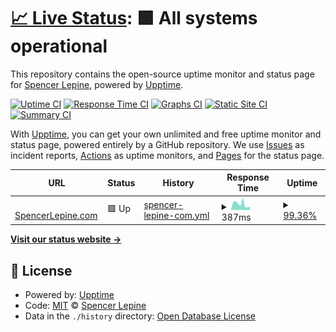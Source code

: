 # [📈 Live Status](https://spencerlepine.github.io/portfolio-site-uptime): <!--live status--> **🟩 All systems operational**

This repository contains the open-source uptime monitor and status page for [Spencer Lepine](spencerlepine.com), powered by [Upptime](https://github.com/upptime/upptime).

[![Uptime CI](https://github.com/spencerlepine/portfolio-site-uptime/workflows/Uptime%20CI/badge.svg)](https://github.com/spencerlepine/portfolio-site-uptime/actions?query=workflow%3A%22Uptime+CI%22)
[![Response Time CI](https://github.com/spencerlepine/portfolio-site-uptime/workflows/Response%20Time%20CI/badge.svg)](https://github.com/spencerlepine/portfolio-site-uptime/actions?query=workflow%3A%22Response+Time+CI%22)
[![Graphs CI](https://github.com/spencerlepine/portfolio-site-uptime/workflows/Graphs%20CI/badge.svg)](https://github.com/spencerlepine/portfolio-site-uptime/actions?query=workflow%3A%22Graphs+CI%22)
[![Static Site CI](https://github.com/spencerlepine/portfolio-site-uptime/workflows/Static%20Site%20CI/badge.svg)](https://github.com/spencerlepine/portfolio-site-uptime/actions?query=workflow%3A%22Static+Site+CI%22)
[![Summary CI](https://github.com/spencerlepine/portfolio-site-uptime/workflows/Summary%20CI/badge.svg)](https://github.com/spencerlepine/portfolio-site-uptime/actions?query=workflow%3A%22Summary+CI%22)

With [Upptime](https://upptime.js.org), you can get your own unlimited and free uptime monitor and status page, powered entirely by a GitHub repository. We use [Issues](https://github.com/spencerlepine/portfolio-site-uptime/issues) as incident reports, [Actions](https://github.com/spencerlepine/portfolio-site-uptime/actions) as uptime monitors, and [Pages](https://spencerlepine.github.io/portfolio-site-uptime) for the status page.

<!--start: status pages-->
<!-- This summary is generated by Upptime (https://github.com/upptime/upptime) -->
<!-- Do not edit this manually, your changes will be overwritten -->
<!-- prettier-ignore -->
| URL | Status | History | Response Time | Uptime |
| --- | ------ | ------- | ------------- | ------ |
| <img alt="" src="https://favicons.githubusercontent.com/www.spencerlepine.com" height="13"> [SpencerLepine.com](https://www.spencerlepine.com) | 🟩 Up | [spencer-lepine-com.yml](https://github.com/spencerlepine/portfolio-site-uptime/commits/HEAD/history/spencer-lepine-com.yml) | <details><summary><img alt="Response time graph" src="./graphs/spencer-lepine-com/response-time-week.png" height="20"> 387ms</summary><br><a href="https://spencerlepine.github.io/portfolio-site-uptime/history/spencer-lepine-com"><img alt="Response time 387" src="https://img.shields.io/endpoint?url=https%3A%2F%2Fraw.githubusercontent.com%2Fspencerlepine%2Fportfolio-site-uptime%2FHEAD%2Fapi%2Fspencer-lepine-com%2Fresponse-time.json"></a><br><a href="https://spencerlepine.github.io/portfolio-site-uptime/history/spencer-lepine-com"><img alt="24-hour response time 257" src="https://img.shields.io/endpoint?url=https%3A%2F%2Fraw.githubusercontent.com%2Fspencerlepine%2Fportfolio-site-uptime%2FHEAD%2Fapi%2Fspencer-lepine-com%2Fresponse-time-day.json"></a><br><a href="https://spencerlepine.github.io/portfolio-site-uptime/history/spencer-lepine-com"><img alt="7-day response time 387" src="https://img.shields.io/endpoint?url=https%3A%2F%2Fraw.githubusercontent.com%2Fspencerlepine%2Fportfolio-site-uptime%2FHEAD%2Fapi%2Fspencer-lepine-com%2Fresponse-time-week.json"></a><br><a href="https://spencerlepine.github.io/portfolio-site-uptime/history/spencer-lepine-com"><img alt="30-day response time 387" src="https://img.shields.io/endpoint?url=https%3A%2F%2Fraw.githubusercontent.com%2Fspencerlepine%2Fportfolio-site-uptime%2FHEAD%2Fapi%2Fspencer-lepine-com%2Fresponse-time-month.json"></a><br><a href="https://spencerlepine.github.io/portfolio-site-uptime/history/spencer-lepine-com"><img alt="1-year response time 387" src="https://img.shields.io/endpoint?url=https%3A%2F%2Fraw.githubusercontent.com%2Fspencerlepine%2Fportfolio-site-uptime%2FHEAD%2Fapi%2Fspencer-lepine-com%2Fresponse-time-year.json"></a></details> | <details><summary><a href="https://spencerlepine.github.io/portfolio-site-uptime/history/spencer-lepine-com">99.36%</a></summary><a href="https://spencerlepine.github.io/portfolio-site-uptime/history/spencer-lepine-com"><img alt="All-time uptime 99.36%" src="https://img.shields.io/endpoint?url=https%3A%2F%2Fraw.githubusercontent.com%2Fspencerlepine%2Fportfolio-site-uptime%2FHEAD%2Fapi%2Fspencer-lepine-com%2Fuptime.json"></a><br><a href="https://spencerlepine.github.io/portfolio-site-uptime/history/spencer-lepine-com"><img alt="24-hour uptime 98.94%" src="https://img.shields.io/endpoint?url=https%3A%2F%2Fraw.githubusercontent.com%2Fspencerlepine%2Fportfolio-site-uptime%2FHEAD%2Fapi%2Fspencer-lepine-com%2Fuptime-day.json"></a><br><a href="https://spencerlepine.github.io/portfolio-site-uptime/history/spencer-lepine-com"><img alt="7-day uptime 99.36%" src="https://img.shields.io/endpoint?url=https%3A%2F%2Fraw.githubusercontent.com%2Fspencerlepine%2Fportfolio-site-uptime%2FHEAD%2Fapi%2Fspencer-lepine-com%2Fuptime-week.json"></a><br><a href="https://spencerlepine.github.io/portfolio-site-uptime/history/spencer-lepine-com"><img alt="30-day uptime 99.36%" src="https://img.shields.io/endpoint?url=https%3A%2F%2Fraw.githubusercontent.com%2Fspencerlepine%2Fportfolio-site-uptime%2FHEAD%2Fapi%2Fspencer-lepine-com%2Fuptime-month.json"></a><br><a href="https://spencerlepine.github.io/portfolio-site-uptime/history/spencer-lepine-com"><img alt="1-year uptime 99.36%" src="https://img.shields.io/endpoint?url=https%3A%2F%2Fraw.githubusercontent.com%2Fspencerlepine%2Fportfolio-site-uptime%2FHEAD%2Fapi%2Fspencer-lepine-com%2Fuptime-year.json"></a></details>

<!--end: status pages-->

[**Visit our status website →**](https://spencerlepine.github.io/portfolio-site-uptime)

## 📄 License

- Powered by: [Upptime](https://github.com/upptime/upptime)
- Code: [MIT](./LICENSE) © [Spencer Lepine](spencerlepine.com)
- Data in the `./history` directory: [Open Database License](https://opendatacommons.org/licenses/odbl/1-0/)
